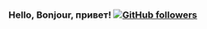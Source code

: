 ### Hello, Bonjour, привет! [![GitHub followers](https://img.shields.io/github/followers/sharoika.svg?style=social&label=Follow)](https://github.com/sharoika?tab=followers)

<!--
**sharoika/sharoika** is a ✨ _special_ ✨ repository because its `README.md` (this file) appears on your GitHub profile.

Here are some ideas to get you started:

- 🔭 I’m currently working on ...
- 🌱 I’m currently learning ...
- 👯 I’m looking to collaborate on ...
- 🤔 I’m looking for help with ...
- 💬 Ask me about ...
- 📫 How to reach me: ...
- 😄 Pronouns: ...
- ⚡ Fun fact: ...
-->
